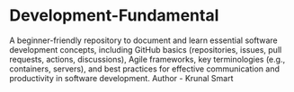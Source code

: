 # Development-Fundamental
A beginner-friendly repository to document and learn essential software development concepts, including GitHub basics (repositories, issues, pull requests, actions, discussions), Agile frameworks, key terminologies (e.g., containers, servers), and best practices for effective communication and productivity in software development.
Author - Krunal Smart
